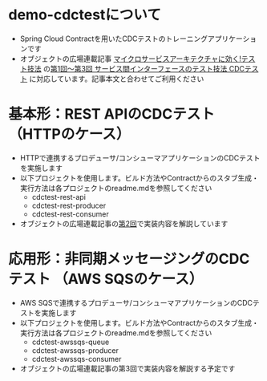 # demo-cdctestについて
- Spring Cloud Contractを用いたCDCテストのトレーニングアプリケーションです
- オブジェクトの広場連載記事 [マイクロサービスアーキテクチャに効く!テスト技法](https://www.ogis-ri.co.jp/otc/hiroba/technical/microservices-test/) の[第1回～第3回 サービス間インターフェースのテスト技法 CDCテスト](https://www.ogis-ri.co.jp/otc/hiroba/technical/microservices-test/part1.html) に対応しています。記事本文と合わせてご利用ください 

# 基本形：REST APIのCDCテスト （HTTPのケース）
- HTTPで連携するプロデューサ/コンシューマアプリケーションのCDCテストを実施します
- 以下プロジェクトを使用します。ビルド方法やContractからのスタブ生成・実行方法は各プロジェクトのreadme.mdを参照してください
    - cdctest-rest-api
    - cdctest-rest-producer
    - cdctest-rest-consumer
- オブジェクトの広場連載記事の[第2回](https://www.ogis-ri.co.jp/otc/hiroba/technical/microservices-test/part2.html)で実装内容を解説しています

# 応用形：非同期メッセージングのCDCテスト （AWS SQSのケース）
- AWS SQSで連携するプロデューサ/コンシューマアプリケーションのCDCテストを実施します
- 以下プロジェクトを使用します。ビルド方法やContractからのスタブ生成・実行方法は各プロジェクトのreadme.mdを参照してください
    - cdctest-awssqs-queue
    - cdctest-awssqs-producer
    - cdctest-awssqs-consumer
- オブジェクトの広場連載記事の第3回で実装内容を解説する予定です